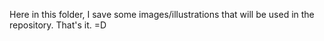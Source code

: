 Here in this folder, I save some images/illustrations that will be used in the repository. That's it. =D